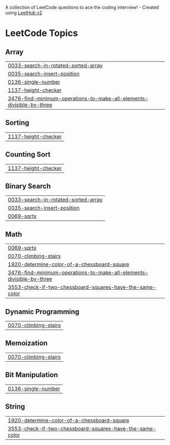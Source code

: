 A collection of LeetCode questions to ace the coding interview! - Created using [LeetHub v2](https://github.com/arunbhardwaj/LeetHub-2.0)
<!---LeetCode Topics Start-->
# LeetCode Topics
## Array
|  |
| ------- |
| [0033-search-in-rotated-sorted-array](https://github.com/Mukool1/Leet-Sols/tree/master/0033-search-in-rotated-sorted-array) |
| [0035-search-insert-position](https://github.com/Mukool1/Leet-Sols/tree/master/0035-search-insert-position) |
| [0136-single-number](https://github.com/Mukool1/Leet-Sols/tree/master/0136-single-number) |
| [1137-height-checker](https://github.com/Mukool1/Leet-Sols/tree/master/1137-height-checker) |
| [3476-find-minimum-operations-to-make-all-elements-divisible-by-three](https://github.com/Mukool1/Leet-Sols/tree/master/3476-find-minimum-operations-to-make-all-elements-divisible-by-three) |
## Sorting
|  |
| ------- |
| [1137-height-checker](https://github.com/Mukool1/Leet-Sols/tree/master/1137-height-checker) |
## Counting Sort
|  |
| ------- |
| [1137-height-checker](https://github.com/Mukool1/Leet-Sols/tree/master/1137-height-checker) |
## Binary Search
|  |
| ------- |
| [0033-search-in-rotated-sorted-array](https://github.com/Mukool1/Leet-Sols/tree/master/0033-search-in-rotated-sorted-array) |
| [0035-search-insert-position](https://github.com/Mukool1/Leet-Sols/tree/master/0035-search-insert-position) |
| [0069-sqrtx](https://github.com/Mukool1/Leet-Sols/tree/master/0069-sqrtx) |
## Math
|  |
| ------- |
| [0069-sqrtx](https://github.com/Mukool1/Leet-Sols/tree/master/0069-sqrtx) |
| [0070-climbing-stairs](https://github.com/Mukool1/Leet-Sols/tree/master/0070-climbing-stairs) |
| [1920-determine-color-of-a-chessboard-square](https://github.com/Mukool1/Leet-Sols/tree/master/1920-determine-color-of-a-chessboard-square) |
| [3476-find-minimum-operations-to-make-all-elements-divisible-by-three](https://github.com/Mukool1/Leet-Sols/tree/master/3476-find-minimum-operations-to-make-all-elements-divisible-by-three) |
| [3553-check-if-two-chessboard-squares-have-the-same-color](https://github.com/Mukool1/Leet-Sols/tree/master/3553-check-if-two-chessboard-squares-have-the-same-color) |
## Dynamic Programming
|  |
| ------- |
| [0070-climbing-stairs](https://github.com/Mukool1/Leet-Sols/tree/master/0070-climbing-stairs) |
## Memoization
|  |
| ------- |
| [0070-climbing-stairs](https://github.com/Mukool1/Leet-Sols/tree/master/0070-climbing-stairs) |
## Bit Manipulation
|  |
| ------- |
| [0136-single-number](https://github.com/Mukool1/Leet-Sols/tree/master/0136-single-number) |
## String
|  |
| ------- |
| [1920-determine-color-of-a-chessboard-square](https://github.com/Mukool1/Leet-Sols/tree/master/1920-determine-color-of-a-chessboard-square) |
| [3553-check-if-two-chessboard-squares-have-the-same-color](https://github.com/Mukool1/Leet-Sols/tree/master/3553-check-if-two-chessboard-squares-have-the-same-color) |
<!---LeetCode Topics End-->